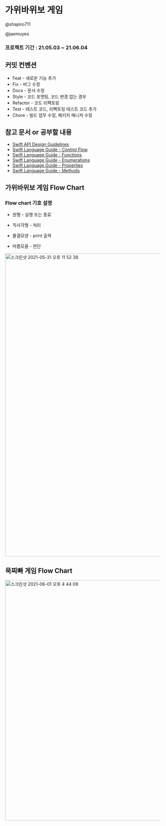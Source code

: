 # 가위바위보 게임

@shapiro711

@jaemuyeo

### 프로젝트 기간 : 21.05.03 ~ 21.06.04

## 커밋 컨벤션

- Feat - 새로운 기능 추가
- Fix - 버그 수정
- Docs - 문서 수정
- Style - 코드 포맷팅, 코드 변경 없는 경우
- Refactor - 코드 리팩토링
- Test - 테스트 코드, 리펙토링 테스트 코드 추가
- Chore - 빌드 업무 수정, 패키지 매니저 수정

## 참고 문서 or 공부할 내용

- [Swift API Design Guidelines](https://swift.org/documentation/api-design-guidelines/)
- [Swift Language Guide - Control Flow](https://docs.swift.org/swift-book/LanguageGuide/ControlFlow.html)
- [Swift Language Guide - Functions](https://docs.swift.org/swift-book/LanguageGuide/Functions.html)
- [Swift Language Guide - Enumerations](https://docs.swift.org/swift-book/LanguageGuide/Enumerations.html)
- [Swift Language Guide - Properties](https://docs.swift.org/swift-book/LanguageGuide/Properties.html)
- [Swift Language Guide - Methods](https://docs.swift.org/swift-book/LanguageGuide/Methods.html)

## 가위바위보 게임 Flow Chart

### Flow chart 기호 설명

- 원형 - 실행 또는 종료

- 직사각형 - 처리

- 물결모양 - print 출력

- 마름모꼴 - 판단

<img width="979" alt="스크린샷 2021-05-31 오후 11 52 38" src="https://user-images.githubusercontent.com/70311145/120275357-23957580-c2ec-11eb-8ed2-824ae16bd854.png">

## 묵찌빠 게임 Flow Chart

<img width="777" alt="스크린샷 2021-06-01 오후 4 44 09" src="https://user-images.githubusercontent.com/70311145/120634166-e543b600-c4a5-11eb-8873-1a44673ea867.png">
